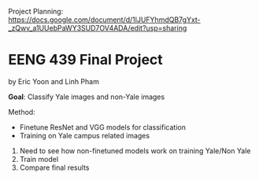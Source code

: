 

Project Planning: https://docs.google.com/document/d/1lJUFYhmdQB7gYxt-_zQwv_a1UUebPaWY3SUD7OV4ADA/edit?usp=sharing 

# EENG 439 Final Project 
by Eric Yoon and Linh Pham 

**Goal**: Classify Yale images and non-Yale images 

Method: 
- Finetune ResNet and VGG models for classification 
- Training on Yale campus related images 

1. Need to see how non-finetuned models work on training Yale/Non Yale 
2. Train model 
3. Compare final results 
